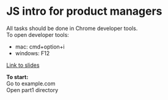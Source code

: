 # JS intro for product managers

All tasks should be done in Chrome developer tools.  
To open developer tools:

 - mac:  cmd+option+i
 - windows: F12

[Link to slides](https://docs.google.com/a/wix.com/presentation/d/1Qr-7SLZQvQn5kXuXOZ--iY1m3XJABFHymLYOn67S4pw/edit?usp=sharing)

**To start:**   
Go to example.com   
Open part1 directory

